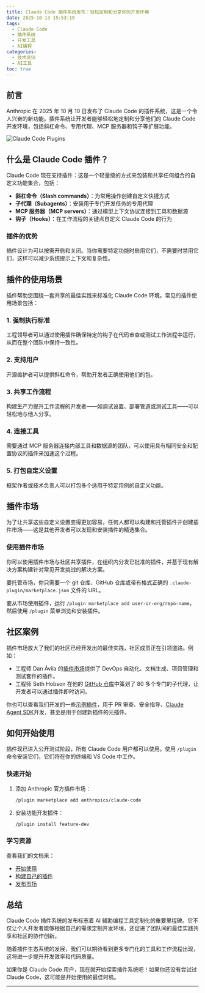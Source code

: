 ```yaml
---
title: Claude Code 插件系统发布：轻松定制和分享你的开发环境
date: 2025-10-13 15:53:19
tags:
  - Claude Code
  - 插件系统
  - 开发工具
  - AI编程
categories:
  - 技术资讯
  - AI工具
toc: true
---
```


## 前言

Anthropic 在 2025 年 10 月 10 日发布了 Claude Code 的插件系统，这是一个令人兴奋的新功能。插件系统让开发者能够轻松地定制和分享他们的 Claude Code 开发环境，包括斜杠命令、专用代理、MCP 服务器和钩子等扩展功能。

![Claude Code Plugins](https://maas-log-prod.cn-wlcb.ufileos.com/anthropic/a1f2e0fc-84e7-4888-84c9-36273f7bc9ff/59290d3df7224c478c7d85ae52661200.png?UCloudPublicKey=TOKEN_e15ba47a-d098-4fbd-9afc-a0dcf0e4e621&Expires=1760343738&Signature=mD%2BvoE%2FFZnHBY9EYCL%2F0UdvkWPY%3D)

## 什么是 Claude Code 插件？

Claude Code 现在支持插件：这是一个轻量级的方式来包装和共享任何组合的自定义功能集合，包括：

- **斜杠命令（Slash commands）**：为常用操作创建自定义快捷方式
- **子代理（Subagents）**：安装用于专门开发任务的专用代理
- **MCP 服务器（MCP servers）**：通过模型上下文协议连接到工具和数据源
- **钩子（Hooks）**：在工作流程的关键点自定义 Claude Code 的行为

### 插件的优势

插件设计为可以按需开启和关闭。当你需要特定功能时启用它们，不需要时禁用它们，这样可以减少系统提示上下文和复杂性。

## 插件的使用场景

插件帮助您围绕一套共享的最佳实践来标准化 Claude Code 环境。常见的插件使用场景包括：

### 1. 强制执行标准
工程领导者可以通过使用插件确保特定的钩子在代码审查或测试工作流程中运行，从而在整个团队中保持一致性。

### 2. 支持用户
开源维护者可以提供斜杠命令，帮助开发者正确使用他们的包。

### 3. 共享工作流程
构建生产力提升工作流程的开发者——如调试设置、部署管道或测试工具——可以轻松地与他人分享。

### 4. 连接工具
需要通过 MCP 服务器连接内部工具和数据源的团队，可以使用具有相同安全和配置协议的插件来加速这个过程。

### 5. 打包自定义设置
框架作者或技术负责人可以打包多个适用于特定用例的自定义功能。

## 插件市场

为了让共享这些自定义设置变得更加容易，任何人都可以构建和托管插件并创建插件市场——这是其他开发者可以发现和安装插件的精选集合。

### 使用插件市场

你可以使用插件市场与社区共享插件，在组织内分发已批准的插件，并基于现有解决方案构建针对常见开发挑战的解决方案。

要托管市场，你只需要一个 git 仓库、GitHub 仓库或带有格式正确的 `.claude-plugin/marketplace.json` 文件的 URL。

要从市场使用插件，运行 `/plugin marketplace add user-or-org/repo-name`，然后使用 `/plugin` 菜单浏览和安装插件。

## 社区案例

插件市场放大了我们的社区已经开发出的最佳实践，社区成员正在引领道路。例如：

- 工程师 Dan Ávila 的[插件市场](https://www.aitmpl.com/plugins)提供了 DevOps 自动化、文档生成、项目管理和测试套件的插件。
- 工程师 Seth Hobson 在他的 [GitHub 仓库](https://github.com/wshobson/agents)中策划了 80 多个专门的子代理，让开发者可以通过插件即时访问。

你也可以查看我们开发的一些[示例插件](https://github.com/anthropics/claude-code)，用于 PR 审查、安全指导、[Claude Agent SDK](https://www.anthropic.com/engineering/building-agents-with-the-claude-agent-sdk)开发，甚至是用于创建新插件的元插件。

## 如何开始使用

插件现已进入公开测试阶段，所有 Claude Code 用户都可以使用。使用 `/plugin` 命令安装它们，它们将在你的终端和 VS Code 中工作。

### 快速开始

1. 添加 Anthropic 官方插件市场：
   ```bash
   /plugin marketplace add anthropics/claude-code
   ```

2. 安装功能开发插件：
   ```bash
   /plugin install feature-dev
   ```

### 学习资源

查看我们的文档来：
- [开始使用](https://docs.claude.com/en/docs/claude-code/plugins-reference)
- [构建自己的插件](https://docs.claude.com/en/docs/claude-code/plugins)
- [发布市场](https://docs.claude.com/en/docs/claude-code/plugin-marketplaces)

## 总结

Claude Code 插件系统的发布标志着 AI 辅助编程工具定制化的重要里程碑。它不仅让个人开发者能够根据自己的需求定制开发环境，还促进了团队间的最佳实践共享和社区的协作创新。

随着插件生态系统的发展，我们可以期待看到更多专门化的工具和工作流程出现，这将进一步提升开发效率和代码质量。

如果你是 Claude Code 用户，现在就开始探索插件系统吧！如果你还没有尝试过 Claude Code，这可能是开始使用的最佳时机。

---
